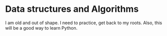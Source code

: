 # Data structures and Algorithms
I am old and out of shape. I need to practice, get back to my roots. Also, this will be a good way to learn Python.
